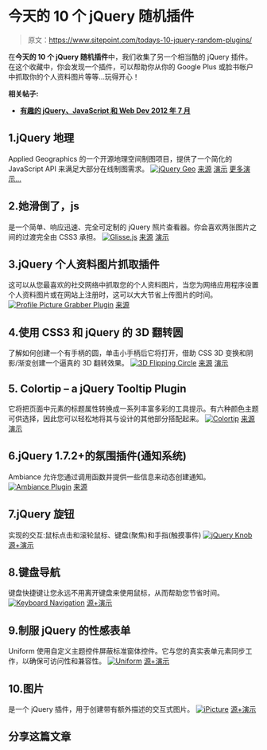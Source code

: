 # 今天的 10 个 jQuery 随机插件

> 原文：<https://www.sitepoint.com/todays-10-jquery-random-plugins/>

在**今天的 10 个 jQuery 随机插件**中，我们收集了另一个相当酷的 jQuery 插件。在这个收藏中，你会发现一个插件，可以帮助你从你的 Google Plus 或脸书帐户中抓取你的个人资料图片等等…玩得开心！

**相关帖子:**

*   [**有趣的 jQuery、JavaScript 和 Web Dev 2012 年 7 月**](http://www.jquery4u.com/javascript/interesting-jquery-javascript-web-dev-july-2012/)

## 1.jQuery 地理

Applied Geographics 的一个开源地理空间制图项目，提供了一个简化的 JavaScript API 来满足大部分在线制图需求。
[![jQuery Geo](img/34fcc89060cbc9dc692af3fa7a6e163a.png)](http://jquerygeo.com/) 
[来源](http://jquerygeo.com/) [演示](http://jquerygeo.com/1.0a4/examples/all-tiled.html) [更多演示…](http://jquerygeo.com/1.0a4/)

## 2.她滑倒了，js

是一个简单、响应迅速、完全可定制的 jQuery 照片查看器。你会喜欢两张图片之间的过渡完全由 CSS3 承担。
[![Glisse.js](img/bb99798eff6f80f0600073b065d71241.png)](http://glisse.victorcoulon.fr/) 
[来源](http://glisse.victorcoulon.fr/) [演示](http://glisse.victorcoulon.fr/example-1/)

## 3.jQuery 个人资料图片抓取插件

这可以从您最喜欢的社交网络中抓取您的个人资料图片，当您为网络应用程序设置个人资料图片或在网站上注册时，这可以大大节省上传图片的时间。
[![Profile Picture Grabber Plugin](img/d78140956b5a5ee93ead2c21415dce50.png)](https://www.sitepoint.com/jquery-profile-picture-grabber/#.UBDH3KBMiSo) 
[来源](https://www.sitepoint.com/jquery-profile-picture-grabber/#.UBDH3KBMiSo)

## 4.使用 CSS3 和 jQuery 的 3D 翻转圆

了解如何创建一个有手柄的圆，单击小手柄后它将打开，借助 CSS 3D 变换和阴影/渐变创建一个逼真的 3D 翻转效果。
[![3D Flipping Circle](img/1babf7f3a1ea46d3e362deb708f5a807.png)](http://tympanus.net/codrops/2012/07/20/3d-flipping-circle-with-css3-and-jquery/) 
[来源](http://tympanus.net/codrops/2012/07/20/3d-flipping-circle-with-css3-and-jquery/) [演示](http://tympanus.net/Tutorials/3DFlippingCircle/)

## 5\. Colortip – a jQuery Tooltip Plugin

它将把页面中元素的标题属性转换成一系列丰富多彩的工具提示。有六种颜色主题可供选择，因此您可以轻松地将其与设计的其他部分搭配起来。
[![Colortip](img/d9079caa3fe27e671aee7b12625ef9f4.png)](http://tutorialzine.com/2010/07/colortips-jquery-tooltip-plugin/) 
[来源](http://tutorialzine.com/2010/07/colortips-jquery-tooltip-plugin/) [演示](http://demo.tutorialzine.com/2010/07/colortips-jquery-tooltip-plugin/colortips.html)

## 6.jQuery 1.7.2+的氛围插件(通知系统)

Ambiance 允许您通过调用函数并提供一些信息来动态创建通知。
[![Ambiance Plugin](img/1739843d71d63127cf38e4c2c0ac0add.png)](http://richardhsu.github.com/jquery.ambiance/) 
[来源](http://richardhsu.github.com/jquery.ambiance/) 

## 7.jQuery 旋钮

实现的交互:鼠标点击和滚轮鼠标、键盘(聚焦)和手指(触摸事件)
[![jQuery Knob](img/e810dc6be15ce21dd193826ca9119474.png)](http://anthonyterrien.com/knob/) 
[源+演示](http://anthonyterrien.com/knob/)

## 8.键盘导航

键盘快捷键让您永远不用离开键盘来使用鼠标，从而帮助您节省时间。
[![Keyboard Navigation](img/13a23c429cabcf145af29b0d69a2feac.png)](http://combogrid.justmybit.com/keyboard-navigation.php) 
[源+演示](http://combogrid.justmybit.com/keyboard-navigation.php)

## 9.制服 jQuery 的性感表单

Uniform 使用自定义主题控件屏蔽标准窗体控件。它与您的真实表单元素同步工作，以确保可访问性和兼容性。
[![Uniform](img/d26f51b9c408db5b8fd6e805eca548f2.png)](http://uniformjs.com/) 
[源+演示](http://uniformjs.com/)

## 10.图片

是一个 jQuery 插件，用于创建带有额外描述的交互式图片。
[![iPicture](img/871fa8a2487de0b8534f421dd58d807e.png)](http://ipicture.justmybit.com/) 
[源+演示](http://ipicture.justmybit.com/)

## 分享这篇文章
